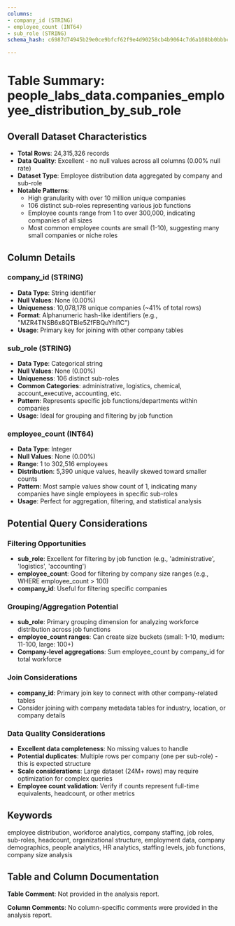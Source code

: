 ```yaml
---
columns:
- company_id (STRING)
- employee_count (INT64)
- sub_role (STRING)
schema_hash: c6987d74945b29e0ce9bfcf62f9e4d90258cb4b9064c7d6a108bb0bbbcffca93

---
```

# Table Summary: people_labs_data.companies_employee_distribution_by_sub_role

## Overall Dataset Characteristics

- **Total Rows**: 24,315,326 records
- **Data Quality**: Excellent - no null values across all columns (0.00% null rate)
- **Dataset Type**: Employee distribution data aggregated by company and sub-role
- **Notable Patterns**: 
  - High granularity with over 10 million unique companies
  - 106 distinct sub-roles representing various job functions
  - Employee counts range from 1 to over 300,000, indicating companies of all sizes
  - Most common employee counts are small (1-10), suggesting many small companies or niche roles

## Column Details

### company_id (STRING)
- **Data Type**: String identifier
- **Null Values**: None (0.00%)
- **Uniqueness**: 10,078,178 unique companies (~41% of total rows)
- **Format**: Alphanumeric hash-like identifiers (e.g., "MZR4TNSB6x8QTBIe5ZfFBQuYhl1C")
- **Usage**: Primary key for joining with other company tables

### sub_role (STRING)
- **Data Type**: Categorical string
- **Null Values**: None (0.00%)
- **Uniqueness**: 106 distinct sub-roles
- **Common Categories**: administrative, logistics, chemical, account_executive, accounting, etc.
- **Pattern**: Represents specific job functions/departments within companies
- **Usage**: Ideal for grouping and filtering by job function

### employee_count (INT64)
- **Data Type**: Integer
- **Null Values**: None (0.00%)
- **Range**: 1 to 302,516 employees
- **Distribution**: 5,390 unique values, heavily skewed toward smaller counts
- **Pattern**: Most sample values show count of 1, indicating many companies have single employees in specific sub-roles
- **Usage**: Perfect for aggregation, filtering, and statistical analysis

## Potential Query Considerations

### Filtering Opportunities
- **sub_role**: Excellent for filtering by job function (e.g., 'administrative', 'logistics', 'accounting')
- **employee_count**: Good for filtering by company size ranges (e.g., WHERE employee_count > 100)
- **company_id**: Useful for filtering specific companies

### Grouping/Aggregation Potential
- **sub_role**: Primary grouping dimension for analyzing workforce distribution across job functions
- **employee_count ranges**: Can create size buckets (small: 1-10, medium: 11-100, large: 100+)
- **Company-level aggregations**: Sum employee_count by company_id for total workforce

### Join Considerations
- **company_id**: Primary join key to connect with other company-related tables
- Consider joining with company metadata tables for industry, location, or company details

### Data Quality Considerations
- **Excellent data completeness**: No missing values to handle
- **Potential duplicates**: Multiple rows per company (one per sub-role) - this is expected structure
- **Scale considerations**: Large dataset (24M+ rows) may require optimization for complex queries
- **Employee count validation**: Verify if counts represent full-time equivalents, headcount, or other metrics

## Keywords

employee distribution, workforce analytics, company staffing, job roles, sub-roles, headcount, organizational structure, employment data, company demographics, people analytics, HR analytics, staffing levels, job functions, company size analysis

## Table and Column Documentation

**Table Comment**: Not provided in the analysis report.

**Column Comments**: No column-specific comments were provided in the analysis report.